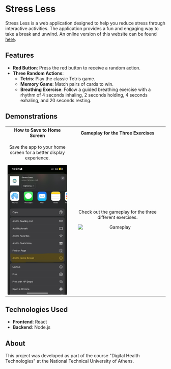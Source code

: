 # Stress Less

Stress Less is a web application designed to help you reduce stress through interactive activities. The application provides a fun and engaging way to take a break and unwind. An online version of this website can be found [here](http://uniportal.sytes.net:1042).

## Features

- **Red Button**: Press the red button to receive a random action.
- **Three Random Actions**:
  - **Tetris**: Play the classic Tetris game.
  - **Memory Game**: Match pairs of cards to win.
  - **Breathing Exercise**: Follow a guided breathing exercise with a rhythm of 4 seconds inhaling, 2 seconds holding, 4 seconds exhaling, and 20 seconds resting.

## Demonstrations

<table>
  <tr>
    <th style="text-align: center;">How to Save to Home Screen</th>
    <th style="text-align: center;">Gameplay for the Three Exercises</th>
  </tr>
  <tr>
    <td style="text-align: center;">
      <p>Save the app to your home screen for a better display experience.</p>
      <div style="text-align: center;">
        <img src="./media/save-hs.jpg" alt="Save to Home Screen" width="250" style="display: block; margin: 0 auto;"/>
      </div>
    </td>
    <td style="text-align: center;">
      <p>Check out the gameplay for the three different exercises.</p>
      <div style="text-align: center;">
        <img src="./media/gameplay.gif" alt="Gameplay" width="250" style="display: block; margin: 0 auto;"/>
      </div>
    </td>
  </tr>
</table>

## Technologies Used

- **Frontend**: React
- **Backend**: Node.js

## About

This project was developed as part of the course "Digital Health Technologies" at the National Technical University of Athens.
